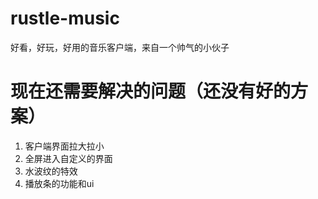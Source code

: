 # rustle-music
好看，好玩，好用的音乐客户端，来自一个帅气的小伙子


# 现在还需要解决的问题（还没有好的方案）
1. 客户端界面拉大拉小
2. 全屏进入自定义的界面
3. 水波纹的特效
4. 播放条的功能和ui